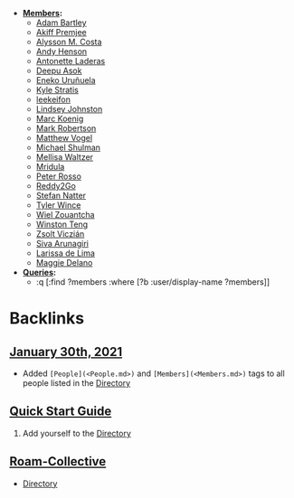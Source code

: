 - **[Members](<Members.md>):**
    - [Adam Bartley](<Adam Bartley.md>)
    - [Akiff Premjee](<Akiff Premjee.md>)
    - [Alysson M. Costa](<Alysson M. Costa.md>)
    - [Andy Henson](<Andy Henson.md>)
    - [Antonette Laderas](<Antonette Laderas.md>)
    - [Deepu Asok](<Deepu Asok.md>)
    - [Eneko Uruñuela](<Eneko Uruñuela.md>)
    - [Kyle Stratis](<Kyle Stratis.md>)
    - [leekeifon](<leekeifon.md>)
    - [Lindsey Johnston](<Lindsey Johnston.md>)
    - [Marc Koenig](<Marc Koenig.md>)
    - [Mark Robertson](<Mark Robertson.md>)
    - [Matthew Vogel](<Matthew Vogel.md>)
    - [Michael Shulman](<Michael Shulman.md>)
    - [Mellisa Waltzer](<Mellisa Waltzer.md>)
    - [Mridula](<Mridula.md>)
    - [Peter Rosso](<Peter Rosso.md>)
    - [Reddy2Go](<Reddy2Go.md>)
    - [Stefan Natter](<Stefan Natter.md>)
    - [Tyler Wince](<Tyler Wince.md>)
    - [Wiel Zouantcha](<Wiel Zouantcha.md>)
    - [Winston Teng](<Winston Teng.md>)
    - [Zsolt Viczián](<Zsolt Viczián.md>)
    - [Siva Arunagiri](<Siva Arunagiri.md>)
    - [Larissa de Lima](<Larissa de Lima.md>)
    - [Maggie Delano](<Maggie Delano.md>)
- **[Queries](<Queries.md>):**
    - :q [:find ?members
 :where [?b :user/display-name ?members]]

# Backlinks
## [January 30th, 2021](<January 30th, 2021.md>)
- Added `[People](<People.md>)` and `[Members](<Members.md>)` tags to all people listed in the [Directory](<Directory.md>)

## [Quick Start Guide](<Quick Start Guide.md>)
1. Add yourself to the [Directory](<Directory.md>)

## [Roam-Collective](<Roam-Collective.md>)
- [Directory](<Directory.md>)

